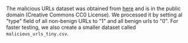 The malicious URLs dataset was obtained from [here](https://www.kaggle.com/datasets/sid321axn/malicious-urls-dataset?resource=download) and is in the public domain (Creative Commons CC0 License). We processed it by setting al "type" field of all non-benign URLs to "1" and all benign urls to "0". For faster testing, we also create a smaller dataset called `malicious_urls_tiny.csv`.